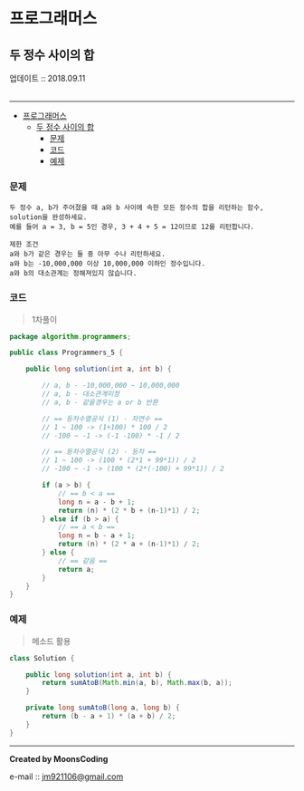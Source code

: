 # 프로그래머스
## 두 정수 사이의 합
<div class="pull-right">  업데이트 :: 2018.09.11 </div><br>

---

<!-- @import "[TOC]" {cmd="toc" depthFrom=1 depthTo=6 orderedList=false} -->
<!-- code_chunk_output -->

* [프로그래머스](#프로그래머스)
	* [두 정수 사이의 합](#두-정수-사이의-합)
		* [문제](#문제)
		* [코드](#코드)
		* [예제](#예제)

<!-- /code_chunk_output -->

### 문제

```
두 정수 a, b가 주어졌을 때 a와 b 사이에 속한 모든 정수의 합을 리턴하는 함수,
solution을 완성하세요.
예를 들어 a = 3, b = 5인 경우, 3 + 4 + 5 = 12이므로 12를 리턴합니다.

제한 조건
a와 b가 같은 경우는 둘 중 아무 수나 리턴하세요.
a와 b는 -10,000,000 이상 10,000,000 이하인 정수입니다.
a와 b의 대소관계는 정해져있지 않습니다.
```

### 코드

> 1차풀이

```java
package algorithm.programmers;

public class Programmers_5 {

    public long solution(int a, int b) {

        // a, b - -10,000,000 ~ 10,000,000
        // a, b - 대소관계미정
        // a, b - 같을경우는 a or b 반환

        // == 등차수열공식 (1) - 자연수 ==
        // 1 ~ 100 -> (1+100) * 100 / 2
        // -100 ~ -1 -> (-1 -100) * -1 / 2

        // == 등차수열공식 (2) - 등차 ==
        // 1 ~ 100 -> (100 * (2*1 + 99*1)) / 2
        // -100 ~ -1 -> (100 * (2*(-100) + 99*1)) / 2

        if (a > b) {
            // == b < a ==
            long n = a - b + 1;
            return (n) * (2 * b + (n-1)*1) / 2;
        } else if (b > a) {
            // == a < b ==
            long n = b - a + 1;
            return (n) * (2 * a + (n-1)*1) / 2;
        } else {
            // == 같음 ==
            return a;
        }
    }
}

```

### 예제

> 메소드 활용

```java
class Solution {

    public long solution(int a, int b) {
        return sumAtoB(Math.min(a, b), Math.max(b, a));
    }

    private long sumAtoB(long a, long b) {
        return (b - a + 1) * (a + b) / 2;
    }
}
```

---

**Created by MoonsCoding**

e-mail :: jm921106@gmail.com
